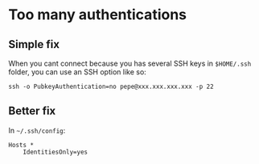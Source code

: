 # Too many authentications

## Simple fix

When you cant connect because you has several SSH keys in `$HOME/.ssh` folder, you can use an SSH option like so:

```
ssh -o PubkeyAuthentication=no pepe@xxx.xxx.xxx.xxx -p 22
```

## Better fix

In `~/.ssh/config`:

```
Hosts *
	IdentitiesOnly=yes
```
